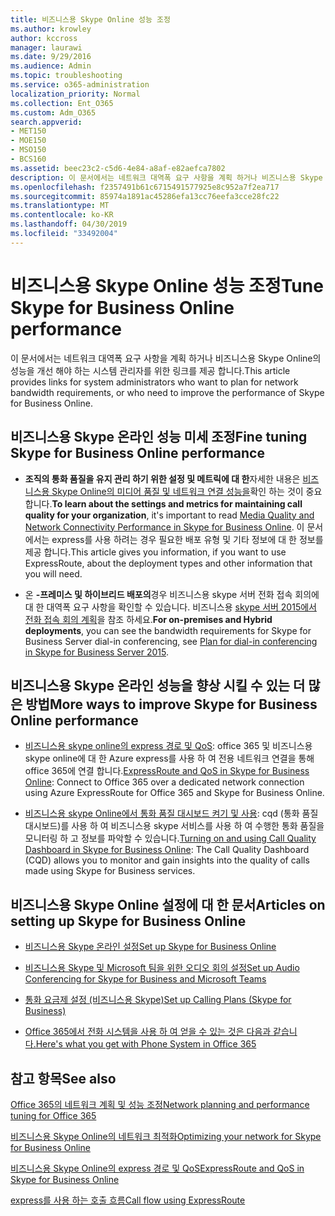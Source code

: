 ```yaml
---
title: 비즈니스용 Skype Online 성능 조정
ms.author: krowley
author: kccross
manager: laurawi
ms.date: 9/29/2016
ms.audience: Admin
ms.topic: troubleshooting
ms.service: o365-administration
localization_priority: Normal
ms.collection: Ent_O365
ms.custom: Adm_O365
search.appverid:
- MET150
- MOE150
- MSO150
- BCS160
ms.assetid: beec23c2-c5d6-4e84-a8af-e82aefca7802
description: 이 문서에서는 네트워크 대역폭 요구 사항을 계획 하거나 비즈니스용 Skype Online의 성능을 개선 해야 하는 시스템 관리자를 위한 링크를 제공 합니다.
ms.openlocfilehash: f2357491b61c6715491577925e8c952a7f2ea717
ms.sourcegitcommit: 85974a1891ac45286efa13cc76eefa3cce28fc22
ms.translationtype: MT
ms.contentlocale: ko-KR
ms.lasthandoff: 04/30/2019
ms.locfileid: "33492004"
---
```

# <a name="tune-skype-for-business-online-performance"></a><span data-ttu-id="3227a-103">비즈니스용 Skype Online 성능 조정</span><span class="sxs-lookup"><span data-stu-id="3227a-103">Tune Skype for Business Online performance</span></span>

<span data-ttu-id="3227a-104">이 문서에서는 네트워크 대역폭 요구 사항을 계획 하거나 비즈니스용 Skype Online의 성능을 개선 해야 하는 시스템 관리자를 위한 링크를 제공 합니다.</span><span class="sxs-lookup"><span data-stu-id="3227a-104">This article provides links for system administrators who want to plan for network bandwidth requirements, or who need to improve the performance of Skype for Business Online.</span></span> 
  
## <a name="fine-tuning-skype-for-business-online-performance"></a><span data-ttu-id="3227a-105">비즈니스용 Skype 온라인 성능 미세 조정</span><span class="sxs-lookup"><span data-stu-id="3227a-105">Fine tuning Skype for Business Online performance</span></span>

- <span data-ttu-id="3227a-106">**조직의 통화 품질을 유지 관리 하기 위한 설정 및 메트릭에 대 한**자세한 내용은 [비즈니스용 Skype Online의 미디어 품질 및 네트워크 연결 성능을](https://docs.microsoft.com/skypeforbusiness/optimizing-your-network/media-quality-and-network-connectivity-performance)확인 하는 것이 중요 합니다.</span><span class="sxs-lookup"><span data-stu-id="3227a-106">**To learn about the settings and metrics for maintaining call quality for your organization**, it's important to read [Media Quality and Network Connectivity Performance in Skype for Business Online](https://docs.microsoft.com/skypeforbusiness/optimizing-your-network/media-quality-and-network-connectivity-performance).</span></span> <span data-ttu-id="3227a-107">이 문서에서는 express를 사용 하려는 경우 필요한 배포 유형 및 기타 정보에 대 한 정보를 제공 합니다.</span><span class="sxs-lookup"><span data-stu-id="3227a-107">This article gives you information, if you want to use ExpressRoute, about the deployment types and other information that you will need.</span></span>
    
- <span data-ttu-id="3227a-108">온 **-프레미스 및 하이브리드 배포의**경우 비즈니스용 skype 서버 전화 접속 회의에 대 한 대역폭 요구 사항을 확인할 수 있습니다. 비즈니스용 [skype 서버 2015에서 전화 접속 회의 계획](https://docs.microsoft.com/skypeforbusiness/plan-your-deployment/conferencing/dial-in-conferencing)을 참조 하세요.</span><span class="sxs-lookup"><span data-stu-id="3227a-108">**For on-premises and Hybrid deployments**, you can see the bandwidth requirements for Skype for Business Server dial-in conferencing, see [Plan for dial-in conferencing in Skype for Business Server 2015](https://docs.microsoft.com/skypeforbusiness/plan-your-deployment/conferencing/dial-in-conferencing).</span></span>
    
## <a name="more-ways-to-improve-skype-for-business-online-performance"></a><span data-ttu-id="3227a-109">비즈니스용 Skype 온라인 성능을 향상 시킬 수 있는 더 많은 방법</span><span class="sxs-lookup"><span data-stu-id="3227a-109">More ways to improve Skype for Business Online performance</span></span>

- <span data-ttu-id="3227a-110">[비즈니스용 skype online의 express 경로 및 QoS](https://docs.microsoft.com/skypeforbusiness/optimizing-your-network/expressroute-and-qos-in-skype-for-business-online): office 365 및 비즈니스용 skype online에 대 한 Azure express를 사용 하 여 전용 네트워크 연결을 통해 office 365에 연결 합니다.</span><span class="sxs-lookup"><span data-stu-id="3227a-110">[ExpressRoute and QoS in Skype for Business Online](https://docs.microsoft.com/skypeforbusiness/optimizing-your-network/expressroute-and-qos-in-skype-for-business-online): Connect to Office 365 over a dedicated network connection using Azure ExpressRoute for Office 365 and Skype for Business Online.</span></span> 
    
- <span data-ttu-id="3227a-111">[비즈니스용 skype Online에서 통화 품질 대시보드 켜기 및 사용](https://docs.microsoft.com/SkypeForBusiness/using-call-quality-in-your-organization/turning-on-and-using-call-quality-dashboard): cqd (통화 품질 대시보드)를 사용 하 여 비즈니스용 skype 서비스를 사용 하 여 수행한 통화 품질을 모니터링 하 고 정보를 파악할 수 있습니다.</span><span class="sxs-lookup"><span data-stu-id="3227a-111">[Turning on and using Call Quality Dashboard in Skype for Business Online](https://docs.microsoft.com/SkypeForBusiness/using-call-quality-in-your-organization/turning-on-and-using-call-quality-dashboard): The Call Quality Dashboard (CQD) allows you to monitor and gain insights into the quality of calls made using Skype for Business services.</span></span> 
    
## <a name="articles-on-setting-up-skype-for-business-online"></a><span data-ttu-id="3227a-112">비즈니스용 Skype Online 설정에 대 한 문서</span><span class="sxs-lookup"><span data-stu-id="3227a-112">Articles on setting up Skype for Business Online</span></span>

- [<span data-ttu-id="3227a-113">비즈니스용 Skype 온라인 설정</span><span class="sxs-lookup"><span data-stu-id="3227a-113">Set up Skype for Business Online</span></span>](https://docs.microsoft.com/skypeforbusiness/set-up-skype-for-business-online/set-up-skype-for-business-online)
    
- [<span data-ttu-id="3227a-114">비즈니스용 Skype 및 Microsoft 팀을 위한 오디오 회의 설정</span><span class="sxs-lookup"><span data-stu-id="3227a-114">Set up Audio Conferencing for Skype for Business and Microsoft Teams</span></span>](https://docs.microsoft.com/skypeforbusiness/audio-conferencing-in-office-365/set-up-audio-conferencing)
    
- [<span data-ttu-id="3227a-115">통화 요금제 설정 (비즈니스용 Skype)</span><span class="sxs-lookup"><span data-stu-id="3227a-115">Set up Calling Plans (Skype for Business)</span></span>](https://docs.microsoft.com/SkypeForBusiness/what-are-calling-plans-in-office-365/set-up-calling-plans)
    
- [<span data-ttu-id="3227a-116">Office 365에서 전화 시스템을 사용 하 여 얻을 수 있는 것은 다음과 같습니다.</span><span class="sxs-lookup"><span data-stu-id="3227a-116">Here's what you get with Phone System in Office 365</span></span>](https://docs.microsoft.com/skypeforbusiness/what-is-phone-system-in-office-365/here-s-what-you-get-with-phone-system)
    
## <a name="see-also"></a><span data-ttu-id="3227a-117">참고 항목</span><span class="sxs-lookup"><span data-stu-id="3227a-117">See also</span></span>

[<span data-ttu-id="3227a-118">Office 365의 네트워크 계획 및 성능 조정</span><span class="sxs-lookup"><span data-stu-id="3227a-118">Network planning and performance tuning for Office 365</span></span>](network-planning-and-performance.md)
  
[<span data-ttu-id="3227a-119">비즈니스용 Skype Online의 네트워크 최적화</span><span class="sxs-lookup"><span data-stu-id="3227a-119">Optimizing your network for Skype for Business Online</span></span>](https://docs.microsoft.com/skypeforbusiness/optimizing-your-network/optimizing-your-network)
  
[<span data-ttu-id="3227a-120">비즈니스용 Skype Online의 express 경로 및 QoS</span><span class="sxs-lookup"><span data-stu-id="3227a-120">ExpressRoute and QoS in Skype for Business Online</span></span>](https://docs.microsoft.com/skypeforbusiness/optimizing-your-network/expressroute-and-qos-in-skype-for-business-online)
  
[<span data-ttu-id="3227a-121">express를 사용 하는 호출 흐름</span><span class="sxs-lookup"><span data-stu-id="3227a-121">Call flow using ExpressRoute</span></span>](https://docs.microsoft.com/skypeforbusiness/optimizing-your-network/call-flow-using-expressroute)

